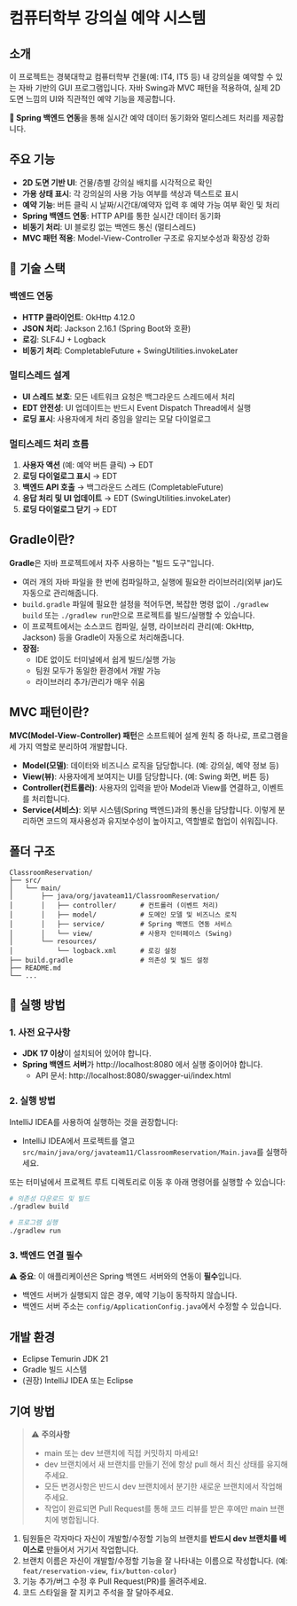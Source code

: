 # 컴퓨터학부 강의실 예약 시스템

## 소개

이 프로젝트는 경북대학교 컴퓨터학부 건물(예: IT4, IT5 등) 내 강의실을 예약할 수 있는 자바 기반의 GUI 프로그램입니다. 자바 Swing과 MVC 패턴을 적용하여, 실제 2D 도면 느낌의 UI와 직관적인 예약 기능을 제공합니다.

**🔗 Spring 백엔드 연동**을 통해 실시간 예약 데이터 동기화와 멀티스레드 처리를 제공합니다.

## 주요 기능

- **2D 도면 기반 UI**: 건물/층별 강의실 배치를 시각적으로 확인
- **가용 상태 표시**: 각 강의실의 사용 가능 여부를 색상과 텍스트로 표시
- **예약 기능**: 버튼 클릭 시 날짜/시간대/예약자 입력 후 예약 가능 여부 확인 및 처리
- **Spring 백엔드 연동**: HTTP API를 통한 실시간 데이터 동기화
- **비동기 처리**: UI 블로킹 없는 백엔드 통신 (멀티스레드)
- **MVC 패턴 적용**: Model-View-Controller 구조로 유지보수성과 확장성 강화

## 🔧 기술 스택

### 백엔드 연동

- **HTTP 클라이언트**: OkHttp 4.12.0
- **JSON 처리**: Jackson 2.16.1 (Spring Boot와 호환)
- **로깅**: SLF4J + Logback
- **비동기 처리**: CompletableFuture + SwingUtilities.invokeLater

### 멀티스레드 설계

- **UI 스레드 보호**: 모든 네트워크 요청은 백그라운드 스레드에서 처리
- **EDT 안전성**: UI 업데이트는 반드시 Event Dispatch Thread에서 실행
- **로딩 표시**: 사용자에게 처리 중임을 알리는 모달 다이얼로그

### 멀티스레드 처리 흐름

1. **사용자 액션** (예: 예약 버튼 클릭) → EDT
2. **로딩 다이얼로그 표시** → EDT
3. **백엔드 API 호출** → 백그라운드 스레드 (CompletableFuture)
4. **응답 처리 및 UI 업데이트** → EDT (SwingUtilities.invokeLater)
5. **로딩 다이얼로그 닫기** → EDT

## Gradle이란?

**Gradle**은 자바 프로젝트에서 자주 사용하는 "빌드 도구"입니다.

- 여러 개의 자바 파일을 한 번에 컴파일하고, 실행에 필요한 라이브러리(외부 jar)도 자동으로 관리해줍니다.
- `build.gradle` 파일에 필요한 설정을 적어두면, 복잡한 명령 없이 `./gradlew build` 또는 `./gradlew run`만으로 프로젝트를 빌드/실행할 수 있습니다.
- 이 프로젝트에서는 소스코드 컴파일, 실행, 라이브러리 관리(예: OkHttp, Jackson) 등을 Gradle이 자동으로 처리해줍니다.
- **장점:**
  - IDE 없이도 터미널에서 쉽게 빌드/실행 가능
  - 팀원 모두가 동일한 환경에서 개발 가능
  - 라이브러리 추가/관리가 매우 쉬움

## MVC 패턴이란?

**MVC(Model-View-Controller) 패턴**은 소프트웨어 설계 원칙 중 하나로, 프로그램을 세 가지 역할로 분리하여 개발합니다.

- **Model(모델)**: 데이터와 비즈니스 로직을 담당합니다. (예: 강의실, 예약 정보 등)
- **View(뷰)**: 사용자에게 보여지는 UI를 담당합니다. (예: Swing 화면, 버튼 등)
- **Controller(컨트롤러)**: 사용자의 입력을 받아 Model과 View를 연결하고, 이벤트를 처리합니다.
- **Service(서비스)**: 외부 시스템(Spring 백엔드)과의 통신을 담당합니다.
  이렇게 분리하면 코드의 재사용성과 유지보수성이 높아지고, 역할별로 협업이 쉬워집니다.

## 폴더 구조

```
ClassroomReservation/
├── src/
│   └── main/
│       ├── java/org/javateam11/ClassroomReservation/
│       │   ├── controller/      # 컨트롤러 (이벤트 처리)
│       │   ├── model/           # 도메인 모델 및 비즈니스 로직
│       │   ├── service/         # Spring 백엔드 연동 서비스
│       │   └── view/            # 사용자 인터페이스 (Swing)
│       └── resources/
│           └── logback.xml      # 로깅 설정
├── build.gradle                 # 의존성 및 빌드 설정
├── README.md
└── ...
```

## 🚀 실행 방법

### 1. 사전 요구사항

- **JDK 17 이상**이 설치되어 있어야 합니다.
- **Spring 백엔드 서버**가 http://localhost:8080 에서 실행 중이어야 합니다.
  - API 문서: http://localhost:8080/swagger-ui/index.html

### 2. 실행 방법

IntelliJ IDEA를 사용하여 실행하는 것을 권장합니다:

- IntelliJ IDEA에서 프로젝트를 열고 `src/main/java/org/javateam11/ClassroomReservation/Main.java`를 실행하세요.

또는 터미널에서 프로젝트 루트 디렉토리로 이동 후 아래 명령어를 실행할 수 있습니다:

```bash
# 의존성 다운로드 및 빌드
./gradlew build

# 프로그램 실행
./gradlew run
```

### 3. 백엔드 연결 필수

⚠️ **중요**: 이 애플리케이션은 Spring 백엔드 서버와의 연동이 **필수**입니다.

- 백엔드 서버가 실행되지 않은 경우, 예약 기능이 동작하지 않습니다.
- 백엔드 서버 주소는 `config/ApplicationConfig.java`에서 수정할 수 있습니다.

## 개발 환경

- Eclipse Temurin JDK 21
- Gradle 빌드 시스템
- (권장) IntelliJ IDEA 또는 Eclipse

## 기여 방법

> ⚠️ **주의사항**
>
> - main 또는 dev 브랜치에 직접 커밋하지 마세요!
> - dev 브랜치에서 새 브랜치를 만들기 전에 항상 pull 해서 최신 상태를 유지해주세요.
> - 모든 변경사항은 반드시 dev 브랜치에서 분기한 새로운 브랜치에서 작업해주세요.
> - 작업이 완료되면 Pull Request를 통해 코드 리뷰를 받은 후에만 main 브랜치에 병합됩니다.

1. 팀원들은 각자마다 자신이 개발할/수정할 기능의 브랜치를 **반드시 dev 브랜치를 베이스로** 만들어서 거기서 작업합니다.
2. 브랜치 이름은 자신이 개발할/수정할 기능을 잘 나타내는 이름으로 작성합니다. (예: `feat/reservation-view`, `fix/button-color`)
3. 기능 추가/버그 수정 후 Pull Request(PR)를 올려주세요.
4. 코드 스타일을 잘 지키고 주석을 잘 달아주세요.

